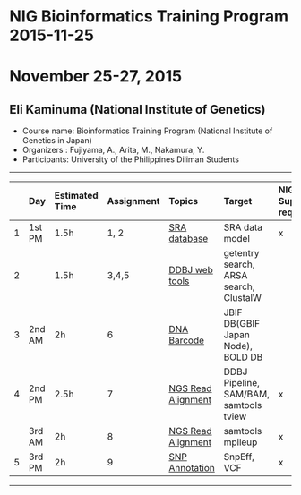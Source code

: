 # NIG Bioinformatics Training Program 2015-11-25
# November 25-27, 2015
## Eli Kaminuma (National Institute of Genetics)

- Course name: Bioinformatics Training  Program (National Institute of Genetics in Japan)
- Organizers : Fujiyama, A., Arita, M., Nakamura, Y.
- Participants: University of the Philippines Diliman Students

----------------------------------------------------

|  | Day   | Estimated Time   | Assignment   | Topics       | Target       | NIG Supercomputer required |
|:--|:-----------|:------------|:-------------|:-------------|:-------------|:-------------|
|1| 1st PM|  1.5h |   1, 2       | [SRA database](ek_BioinfoPRG151125.pdf)| SRA data model      |  x |
|2|       |  1.5h |   3,4,5      | [DDBJ web tools](ek_BioinfoPRG151125.pdf) | getentry search, ARSA search, ClustalW |  |
|3|   2nd AM   |    2h |     6  | [DNA Barcode](ek_BioinfoPRG151126.pdf)      | JBIF DB(GBIF Japan Node), BOLD DB | |
|4|   2nd PM   |  2.5h |      7 | [NGS Read Alignment](ek_BioinfoPRG151126.pdf) |  DDBJ Pipeline, SAM/BAM, samtools tview |x|
| |   3rd AM   |    2h |      8 | [NGS Read Alignment](ek_BioinfoPRG151126.pdf) |  samtools mpileup                      |x|
|5|    3rd PM  |    2h |      9 | [SNP Annotation](ek_BioinfoPRG151127.pdf)   |  SnpEff,  VCF                          |x|


----------------------------------------------------

